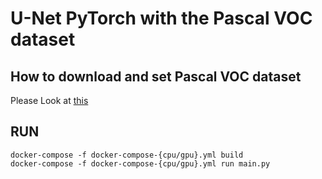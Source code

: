 # U-Net PyTorch with the Pascal VOC dataset

## How to download and set Pascal VOC dataset
Please Look at [this](https://github.com/zijundeng/pytorch-semantic-segmentation/tree/4a1721f9a3284788336430efb140288096c6dd09/datasets)

## RUN
```
docker-compose -f docker-compose-{cpu/gpu}.yml build
docker-compose -f docker-compose-{cpu/gpu}.yml run main.py
```


